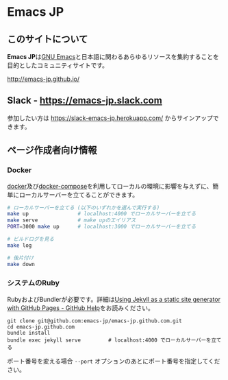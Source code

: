 # Emacs JP

## このサイトについて

**Emacs JP**は[GNU Emacs]と日本語に関わるあらゆるリソースを集約することを目的としたコミュニティサイトです。

<http://emacs-jp.github.io/>

[GNU Emacs]: https://www.gnu.org/software/emacs/

## Slack - <https://emacs-jp.slack.com>

参加したい方は https://slack-emacs-jp.herokuapp.com/ からサインアップできます。

## ページ作成者向け情報

### Docker

[docker](https://www.docker.com/)及び[docker-compose](https://docs.docker.com/compose/)を利用してローカルの環境に影響を与えずに、簡単にローカルサーバーを立てることができます。
```sh
# ローカルサーバーを立てる (以下のいずれかを選んで実行する)
make up                # localhost:4000 でローカルサーバーを立てる
make serve             # make upのエイリアス
PORT=3000 make up      # localhost:3000 でローカルサーバーを立てる

# ビルドログを見る
make log

# 後片付け
make down
```

### システムのRuby

RubyおよびBundlerが必要です。詳細は[Using Jekyll as a static site generator with GitHub Pages - GitHub Help](https://help.github.com/en/articles/using-jekyll-as-a-static-site-generator-with-github-pages)をお読みください。

```
git clone git@github.com:emacs-jp/emacs-jp.github.com.git
cd emacs-jp.github.com
bundle install
bundle exec jekyll serve         # localhost:4000 でローカルサーバーを立てる
```

ポート番号を変える場合 `--port` オプションのあとにポート番号を指定してください。
